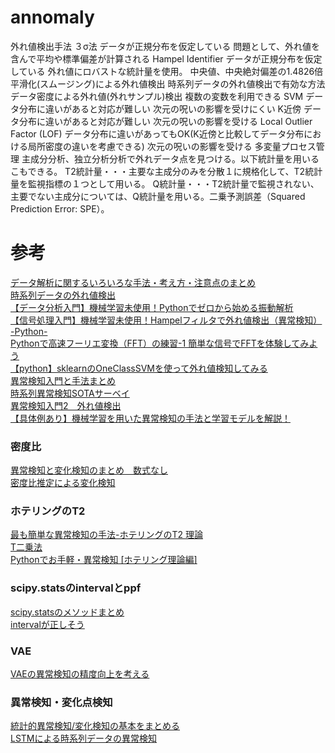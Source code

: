 # annomaly

外れ値検出手法
    ３σ法
        データが正規分布を仮定している
        問題として、外れ値を含んで平均や標準偏差が計算される
    Hampel Identifier
        データが正規分布を仮定している
        外れ値にロバストな統計量を使用。
        中央値、中央絶対偏差の1.4826倍
    平滑化(スムージング)による外れ値検出
        時系列データの外れ値検出で有効な方法
    データ密度による外れ値(外れサンプル)検出
        複数の変数を利用できる
            SVM
                データ分布に違いがあると対応が難しい
                次元の呪いの影響を受けにくい
            K近傍
                データ分布に違いがあると対応が難しい
                次元の呪いの影響を受ける
            Local Outlier Factor (LOF) 
                データ分布に違いがあってもOK(K近傍と比較してデータ分布における局所密度の違いを考慮できる)
                次元の呪いの影響を受ける
        多変量プロセス管理
            主成分分析、独立分析分析で外れデータ点を見つける。以下統計量を用いるこもできる。
                T2統計量・・・主要な主成分のみを分散１に規格化して、T2統計量を監視指標の１つとして用いる。
                Q統計量・・・T2統計量で監視されない、主要でない主成分については、Q統計量を用いる。二乗予測誤差（Squared Prediction Error: SPE）。


# 参考
[データ解析に関するいろいろな手法・考え方・注意点のまとめ](https://datachemeng.com/summarydataanalysis/)  
[時系列データの外れ値検出](https://qiita.com/hoto17296/items/d337fe0215907432d754)  
[【データ分析入門】機械学習未使用！Pythonでゼロから始める振動解析](https://cpp-learning.com/vibration-analysis/)  
[【信号処理入門】機械学習未使用！Hampelフィルタで外れ値検出（異常検知） -Python-](https://cpp-learning.com/hampel-filter/)  
[Pythonで高速フーリエ変換（FFT）の練習-1 簡単な信号でFFTを体験してみよう](https://momonoki2017.blogspot.com/2018/03/pythonfft-1-fft.html)  
[【python】sklearnのOneClassSVMを使って外れ値検知してみる](https://www.haya-programming.com/entry/2018/12/14/111126)  
[異常検知入門と手法まとめ](https://qiita.com/toucan/items/c3343de3cfa236df3bda#probability-approach)  
[時系列異常検知SOTAサーベイ](https://ai-scholar.tech/articles/survey/ad_survey)  
[異常検知入門2　外れ値検出](https://qiita.com/ngayope330/items/fc941b8d49b90319748e#1%E3%82%AF%E3%83%A9%E3%82%B9svm%E3%81%A8%E3%81%AF)  
[【具体例あり】機械学習を用いた異常検知の手法と学習モデルを解説！](https://www.tryeting.jp/column/1405/#i-3)  

### 密度比
[異常検知と変化検知のまとめ　数式なし](https://qiita.com/GushiSnow/items/f032806cfa8cec046318)  
[密度比推定による変化検知](https://qiita.com/ground0state/items/0814497e190a6f666144)  

### ホテリングのT2
[最も簡単な異常検知の手法-ホテリングのT2 理論](https://masamunetogetoge.com/hotelling-t2)  
[T二乗法](http://harmonizedai.com/article/t%E4%BA%8C%E4%B9%97%E6%B3%95/)  
[Pythonでお手軽・異常検知 [ホテリング理論編]](https://qiita.com/Zepprix/items/f6a5de2e3f6689bd2c1f)  


### scipy.statsのintervalとppf 
[scipy.statsのメソッドまとめ](https://ai-soldier.work/scipy-stats-method/#toc_id_3_2)  
[intervalが正しそう](https://www.kabuku.co.jp/developers/anomaly-detect)  


### VAE
[VAEの異常検知の精度向上を考える](https://qiita.com/maharuda/items/9e9ef8ab021a2cb18573)  

### 異常検知・変化点検知
[統計的異常検知/変化検知の基本をまとめる](https://www.procrasist.com/entry/21-anomaly-detection)  
[LSTMによる時系列データの異常検知](https://www.renom.jp/ja/notebooks/tutorial/time_series/lstm-anomalydetection/notebook.html)  

